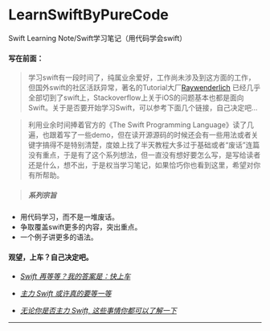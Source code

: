 # LearnSwiftByPureCode
Swift Learning Note/Swift学习笔记（用代码学会swift）

#### 写在前面：

> 学习swift有一段时间了，纯属业余爱好，工作尚未涉及到这方面的工作，但国外swift的社区活跃异常，著名的Tutorial大厂[Raywenderlich](https://www.raywenderlich.com/) 已经几乎全部切到了swift上，Stackoverflow上关于iOS的问题基本也都是面向Swift。关于是否要开始学习Swift，可以参考下面几个链接，自己决定吧...

> 利用业余时间捧着官方的《The Swift Programming Language》读了几遍，也跟着写了一些demo，但在读开源源码的时候还会有一些用法或者关键字搞得不是特别清楚，度娘上找了半天教程大多过于基础或者“废话”连篇没有重点，于是有了这个系列想法，但一直没有想好要怎么写，是写给读者还是什么，想不出，于是权当学习笔记，如果恰巧你也看到这里，希望对你有所帮助。

> ##### 系列宗旨
- 用代码学习，而不是一堆废话。
- 争取覆盖swift更多的内容，突出重点。
- 一个例子讲更多的语法。

#### 观望，上车？自己决定吧。

- *[Swift 再等等？我的答案是：快上车](www.jianshu.com/p/2452cb269ae2)*

- *[主力 Swift 或许真的要等一等](https://zhuanlan.zhihu.com/p/25428167)*

- *[无论你是否主力 Swift, 这些事情你都可以了解一下](http://www.cocoachina.com/swift/20170307/18839.html)*

***
